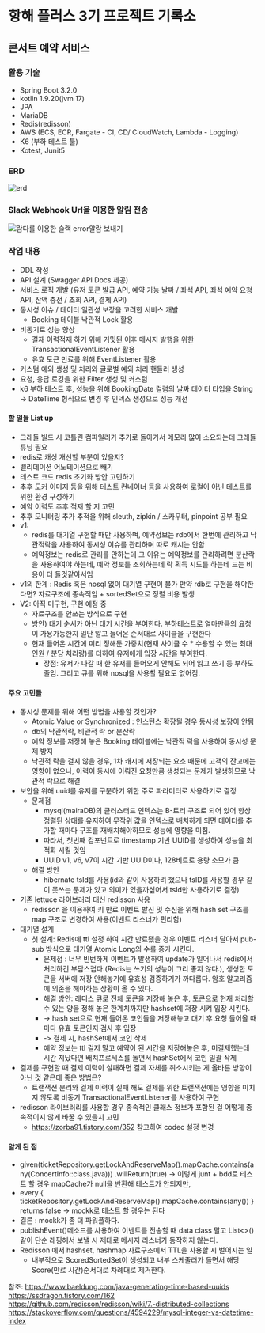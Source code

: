 # 항해 플러스 3기 프로젝트 기록소
## 콘서트 예약 서비스
### 활용 기술
+ Spring Boot 3.2.0
+ kotlin 1.9.20(jvm 17)
+ JPA
+ MariaDB
+ Redis(redisson)
+ AWS (ECS, ECR, Fargate - CI, CD/ CloudWatch, Lambda - Logging)
+ K6 (부하 테스트 툴)
+ Kotest, Junit5

### ERD
![erd](https://github.com/jwp345/kt-hhplus/assets/35333297/f911977a-9e07-4756-a7aa-7f9d5b4eb245)

### Slack Webhook Url을 이용한 알림 전송
![람다를 이용한 슬랙 error알람 보내기](https://github.com/jwp345/kt-hhplus/assets/35333297/748ab016-d41f-43d7-a8d3-71b33f0208dd)

### 작업 내용
+ DDL 작성
+ API 설계 (Swagger API Docs 제공)
+ 서비스 로직 개발 (유저 토큰 발급 API, 예약 가능 날짜 / 좌석 API, 좌석 예약 요청 API, 잔액 충전 / 조회 API, 결제 API) 
+ 동시성 이슈 / 데이터 일관성 보장을 고려한 서비스 개발
  + Booking 테이블 낙관적 Lock 활용
+ 비동기로 성능 향상
  + 결재 이력적재 하기 위해 커밋된 이후 메시지 발행을 위한 TransactionalEventListener 활용
  + 유효 토큰 만료를 위해 EventListener 활용
+ 커스텀 예외 생성 및 처리와 글로벌 예외 처리 핸들러 생성
+ 요청, 응답 로깅을 위한 Filter 생성 및 커스텀 
+ k6 부하 테스트 후, 성능을 위해 BookingDate 컬럼의 날짜 데이터 타입을 String -> DateTime 형식으로 변경 후 인덱스 생성으로 성능 개선


#### 할 일들 List up
  + 그래들 빌드 시 코틀린 컴파일러가 추가로 돌아가서 메모리 많이 소요되는데 그래들 튜닝 필요
  + redis로 캐싱 개선할 부분이 있을지?
  + 밸리데이션 어노테이션으로 빼기
  + 테스트 코드 redis 초기화 방안 고민하기
  + 추후 도커 이미지 등을 위해 테스트 컨네이너 등을 사용하여 로컬이 아닌 테스트를 위한 환경 구성하기
  + 예약 이력도 추후 적재 할 지 고민
  + 추후 모니터링 추가 추적을 위해 sleuth, zipkin / 스카우터, pinpoint 공부 필요
  + v1:
    + redis를 대기열 구현할 때만 사용하며, 예약정보는 rdb에서 한번에 관리하고 낙관적락을 사용하여 동시성 이슈를 관리하며 따로 캐시는 안함
    + 예약정보는 redis로 관리를 안하는데 그 이유는 예약정보를 관리하려면 분산락을 사용하여야 하는데, 예약 정보를 조회하는데 락 획득 시도를 하는데 드는 비용이 더 들것같아서임
  + v1의 한계 : Redis 혹은 nosql 없이 대기열 구현이 불가 만약 rdb로 구현을 해야한다면? 자료구조에 종속적임 + sortedSet으로 정렬 비용 발생
  + V2: 아직 미구현, 구현 예정 중
    + 자료구조를 안쓰는 방식으로 구현 
    + 방안) 대기 순서가 아닌 대기 시간을 부여한다. 부하테스트로 얼마만큼의 요청이 가용가능한지 일단 알고 들어온 순서대로 사이클을 구현한다
    + 현재 들어온 시간에 미리 정해둔 가중치(현재 사이클 수 * 수용할 수 있는 최대 인원 / 분당 처리량)를 더하여 유저에게 입장 시간을 부여한다.
      + 장점: 유저가 나갈 때 한 유저를 들어오게 안해도 되어 읽고 쓰기 등 부하도 줄임. 그리고 큐를 위해 nosql을 사용할 필요도 없어짐.

#### 주요 고민들
  + 동시성 문제를 위해 어떤 방법을 사용할 것인가?
    + Atomic Value or Synchronized : 인스턴스 확장될 경우 동시성 보장이 안됨
    + db의 낙관적락, 비관적 락 or 분산락
    + 예약 정보를 저장해 놓은 Booking 테이블에는 낙관적 락을 사용하여 동시성 문제 방지
    + 낙관적 락을 걸지 않을 경우, 1차 캐시에 저장되는 요소 때문에 고객의 잔고에는 영향이 없으나, 이력이 동시에 이뤄진 요청만큼 생성되는 문제가 발생하므로 낙관적 락으로 해결
  + 보안을 위해 uuid를 유저를 구분하기 위한 주로 파라미터로 사용하기로 결정
    + 문제점
      + mysql(mairaDB)의 클러스터드 인덱스는 B-트리 구조로 되어 있어 항상 정렬된 상태를 유지하여 무작위 값을 인덱스로 배치하게 되면 데이터를 추가할 때마다 구조를 재배치해야하므로 성능에 영향을 미침.
      + 따라서, 첫번째 컴포넌트로 timestamp 기반 UUID를 생성하여 성능을 최적화 시킬 것임
      + UUID v1, v6, v7이 시간 기반 UUID이나, 128비트로 용량 소모가 큼
    + 해결 방안
      + hibernate tsId를 사용(id와 같이 사용하려 했으나 tsID를 사용할 경우 같이 못쓰는 문제가 있고 의미가 있을까싶어서 tsId만 사용하기로 결정)
  + 기존 lettuce 라이브러리 대신 redisson 사용
    + redisson 을 이용하여 키 만료 이벤트 발신 및 수신을 위해 hash set 구조를 map 구조로 변경하여 사용(이벤트 리스너가 편리함)
  + 대기열 설계
    + 첫 설계: Redis에 ttl 설정 하여 시간 만료됐을 경우 이벤트 리스너 달아서 pub-sub 방식으로 대기열 Atomic Long의 수를 증가 시킨다.
      + 문제점 : 너무 빈번하게 이벤트가 발생하여 update가 일어나서 redis에서 처리하긴 부담스럽다.(Redis는 쓰기의 성능이 그리 좋지 않다.), 생성한 토큰을 서버에 저장 안해놓기에 유효성 검증하기가 까다롭다. 암호 알고리즘에 의존을 해야하는 상황이 올 수 있다.
      + 해결 방안: 레디스 큐로 전체 토큰을 저장해 놓은 후, 토큰으로 현재 처리할 수 있는 양을 정해 놓은 한계치까지만 hashset에 저장 시켜 입장 시킨다. 
      + -> hash set으로 현재 들어온 코인들을 저장해놓고 대기 후 요청 들어올 때마다 유효 토큰인지 검사 후 입장
      + -> 결제 시, hashSet에서 코인 삭제
      + 예약 정보는 ttl 걸지 말고 예약이 된 시간을 저장해놓은 후, 미결제했는데 시간 지났다면 배치프로세스를 돌면서 hashSet에서 코인 일괄 삭제
  + 결제를 구현할 때 결제 이력이 실패하면 결제 자체를 취소시키는 게 올바른 방향이 아닌 것 같은데 좋은 방법은?
    + 트랜잭션 분리와 결제 이력이 실패 해도 결제를 위한 트랜잭션에는 영향을 미치지 않도록 비동기 TransactionalEventListener를 사용하여 구현
  + redisson 라이브러리를 사용할 경우 종속적인 클래스 정보가 포함된 걸 어떻게 종속적이지 않게 바꿀 수 있을지 고민
    + https://zorba91.tistory.com/352 참고하여 codec 설정 변경
  

#### 알게 된 점
  + given(ticketRepository.getLockAndReserveMap().mapCache.contains(any(ConcertInfo::class.java)))
    .willReturn(true) -> 이렇게 junt + bdd로 테스트 할 경우 mapCache가 null을 반환해 테스트가 안되지만,
  + every { ticketRepository.getLockAndReserveMap().mapCache.contains(any()) } returns false -> mockk로 테스트 할 경우는 된다
  + 결론 : mockk가 좀 더 파워풀하다.
  + publishEvent()메소드를 사용하여 이벤트를 전송할 때 data class 말고 List<>() 같이 단순 래핑해서 보낼 시 제대로 메시지 리스너가 동작하지 않는다.
  + Redisson 에서 hashset, hashmap 자료구조에서 TTL을 사용할 시 벌어지는 일
    + 내부적으로 ScoredSortedSet이 생성되고 내부 스케줄러가 돌면서 해당 Score(만료 시간)순서대로 차례대로 제거한다.

참조: https://www.baeldung.com/java-generating-time-based-uuids
<br>https://ssdragon.tistory.com/162
<br>https://github.com/redisson/redisson/wiki/7.-distributed-collections
<br>https://stackoverflow.com/questions/4594229/mysql-integer-vs-datetime-index